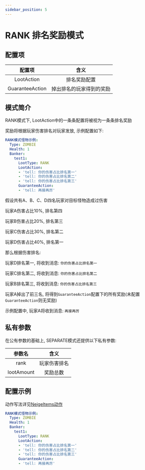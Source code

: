 ```yaml
---
sidebar_position: 5
---
```


# RANK 排名奖励模式

## 配置项

| 配置项 | 含义 |
| :----: | :----: |
| LootAction | 排名奖励配置 |
| GuaranteeAction | 掉出排名的玩家得到的奖励 |

## 模式简介

RANK模式下, LootAction中的一条条配置将被视为一条条排名奖励

奖励将根据玩家伤害排名对玩家发放, 示例配置如下:

```yaml
RANK模式怪物示例:
  Type: ZOMBIE
  Health: 1
  Banker:
    test1:
      LootType: RANK
      LootAction:
      - 'tell: 你的伤害占比排名第一'
      - 'tell: 你的伤害占比排名第二'
      - 'tell: 你的伤害占比排名第三'
      GuaranteeAction:
      - 'tell: 再接再厉'
```

假设共有A、B、C、D四名玩家对目标怪物造成过伤害

玩家A伤害占比10%, 排名第四

玩家B伤害占比20%, 排名第三

玩家C伤害占比30%, 排名第二

玩家D伤害占比40%, 排名第一

那么根据伤害排名:

玩家D排名第一, 将收到消息: `你的伤害占比排名第一`

玩家C排名第二, 将收到消息: `你的伤害占比排名第二`

玩家B排名第三, 将收到消息: `你的伤害占比排名第三`

玩家A掉出了前三名, 将得到`GuaranteeAction`配置下的所有奖励(未配置`GuaranteeAction`则无奖励)

示例配置中, 玩家A将收到消息: `再接再厉`

## 私有参数

在公有参数的基础上, SEPARATE模式还提供以下私有参数:

| 参数名 | 含义 |
| :----: | :----: |
| rank | 玩家伤害排名 |
| lootAmount | 奖励总数 |

## 配置示例

动作写法详见[NeigeItems动作](战利品配置/公有参数.md#neigeitems动作)

```yaml
RANK模式怪物示例:
  Type: ZOMBIE
  Health: 1
  Banker:
    test1:
      LootType: RANK
      LootAction:
      - 'tell: 你的伤害占比排名第一'
      - 'tell: 你的伤害占比排名第二'
      - 'tell: 你的伤害占比排名第三'
      GuaranteeAction:
      - 'tell: 再接再厉'
```
